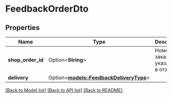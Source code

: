 # FeedbackOrderDto

## Properties

Name | Type | Description | Notes
------------ | ------------- | ------------- | -------------
**shop_order_id** | Option<**String**> | Номер заказа, указанный в отзыве. | [optional]
**delivery** | Option<[**models::FeedbackDeliveryType**](FeedbackDeliveryType.md)> |  | [optional]

[[Back to Model list]](../README.md#documentation-for-models) [[Back to API list]](../README.md#documentation-for-api-endpoints) [[Back to README]](../README.md)


